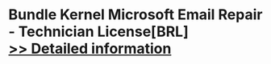 # Bundle Kernel Microsoft Email Repair - Technician License[BRL]<br />[>> Detailed information](https://secure.element5.com/esales/product.html?productid=300384684&affiliateid=200057808)